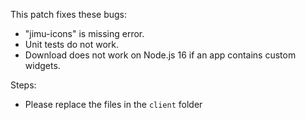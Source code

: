 This patch fixes these bugs:
  * "jimu-icons" is missing error.
  * Unit tests do not work.
  * Download does not work on Node.js 16 if an app contains custom widgets.

Steps:
  * Please replace the files in the `client` folder

